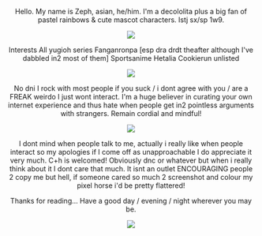 <p align="center">
  Hello. My name is Zeph, asian, he/him. I'm a decololita plus a big fan of pastel rainbows & cute mascot characters. Istj sx/sp 1w9.
  
<p align="center">
 <img src="https://github.com/user-attachments/assets/39eef8bb-f897-42ae-a498-9bdd04574c3d">
<p align="center">
  Interests All yugioh series   Fanganronpa [esp dra drdt theafter although I've dabbled in2 most of them] Sportsanime Hetalia Cookierun unlisted
<p align="center"> 
  <img src="https://github.com/user-attachments/assets/87ca4bb9-af04-4e94-99b4-b92d144f9393">

<p align="center">
  No dni I rock with most people if you suck / i dont agree with you / are a FREAK weirdo I just wont interact. I'm a huge believer in curating your own internet experience and thus hate when people get in2 pointless arguments with strangers. Remain cordial and mindful!
<p align="center">
<img src="https://github.com/user-attachments/assets/b7cf7835-a918-4ecf-a6ba-f5c18d618177">
<p align="center">
  I dont mind when people talk to me, actually i really like when people interact so my apologies if I come off as unapproachable I do appreciate it very much. C+h is welcomed! Obviously dnc or whatever but when i really think about it I dont care that much. It isnt an outlet ENCOURAGING people 2 copy me but hell, if someone cared so much 2 screenshot and colour my pixel horse i'd be pretty flattered!
<p align="center">
  Thanks for reading... Have a good day / evening / night wherever you may be.
<p align="center">
 <img src="https://github.com/user-attachments/assets/ae3e2906-87cc-4e92-9402-018e6dcded78">
